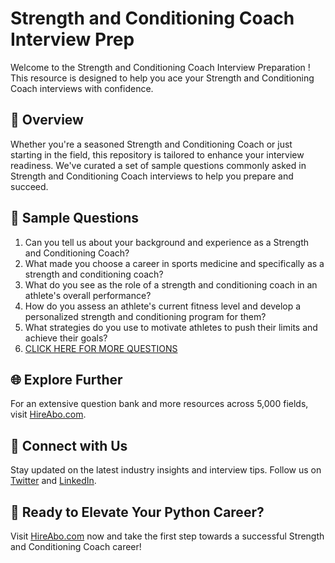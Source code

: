 # Strength and Conditioning Coach Interview Prep

Welcome to the Strength and Conditioning Coach Interview Preparation ! This resource is designed to help you ace your Strength and Conditioning Coach interviews with confidence.

## 🚀 Overview

Whether you're a seasoned Strength and Conditioning Coach or just starting in the field, this repository is tailored to enhance your interview readiness. We've curated a set of sample questions commonly asked in Strength and Conditioning Coach interviews to help you prepare and succeed.

## 📝 Sample Questions

1. Can you tell us about your background and experience as a Strength and Conditioning Coach?
2. What made you choose a career in sports medicine and specifically as a strength and conditioning coach?
3. What do you see as the role of a strength and conditioning coach in an athlete's overall performance?
4. How do you assess an athlete's current fitness level and develop a personalized strength and conditioning program for them?
5. What strategies do you use to motivate athletes to push their limits and achieve their goals?
6. [CLICK HERE FOR MORE QUESTIONS](https://hireabo.com/job/15_1_18/Strength%20and%20Conditioning%20Coach)

## 🌐 Explore Further

For an extensive question bank and more resources across 5,000 fields, visit [HireAbo.com](https://www.hireabo.com).

## 📱 Connect with Us

Stay updated on the latest industry insights and interview tips. Follow us on [Twitter](https://twitter.com/hireabo) and [LinkedIn](https://www.linkedin.com/in/hire-abo-3609972a8/).

## 🚀 Ready to Elevate Your Python Career?

Visit [HireAbo.com](https://www.hireabo.com) now and take the first step towards a successful Strength and Conditioning Coach career!